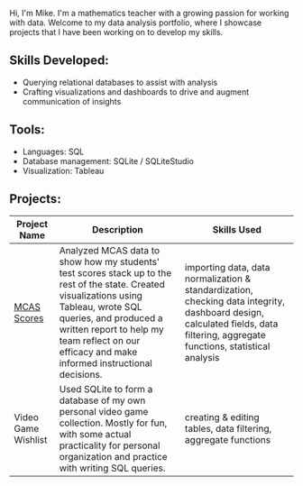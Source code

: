 Hi, I'm Mike. I'm a mathematics teacher with a growing passion for working with data. Welcome to my data analysis portfolio, where I showcase projects that I have been working on to develop my skills.

## Skills Developed:
- Querying relational databases to assist with analysis
- Crafting visualizations and dashboards to drive and augment communication of insights

## Tools:
- Languages: SQL
- Database management: SQLite / SQLiteStudio
- Visualization: Tableau

## Projects:
| Project Name | Description | Skills Used |
| --- | --- | --- |
| [MCAS Scores](https://mwdemos.github.io/Data-Analysis-Portfolio/) | Analyzed MCAS data to show how my students' test scores stack up to the rest of the state. Created visualizations using Tableau, wrote SQL queries, and produced a written report to help my team reflect on our efficacy and make informed instructional decisions. | importing data, data normalization & standardization, checking data integrity, dashboard design, calculated fields, data filtering, aggregate functions, statistical analysis |
|Video Game Wishlist | Used SQLite to form a database of my own personal video game collection. Mostly for fun, with some actual practicality for personal organization and practice with writing SQL queries. | creating & editing tables, data filtering, aggregate functions |
